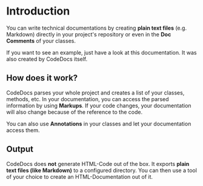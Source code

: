 # Introduction

You can write technical documentations by creating **plain text files** (e.g. Markdown)
directly in your project's repository or even in the **Doc Comments** of your classes.

If you want to see an example, just have a look at this documentation.
It was also created by CodeDocs itself.


## How does it work?

CodeDocs parses your whole project and creates a list of your classes, methods, etc.
In your documentation, you can access the parsed information by using **Markups**.
If your code changes, your documentation will also change because of the reference to the code.

You can also use **Annotations** in your classes and let your documentation access them.


## Output

CodeDocs does **not** generate HTML-Code out of the box. It exports **plain text files (like Markdown)** to a configured directory.
You can then use a tool of your choice to create an HTML-Documentation out of it.
